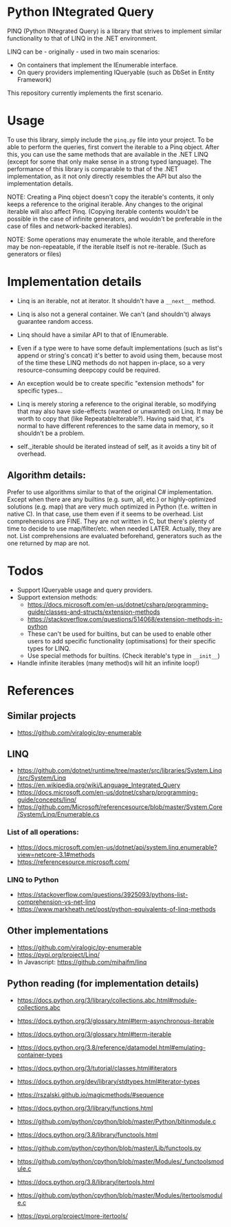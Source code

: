 # Python INtegrated Query

PINQ (Python INtegrated Query) is a library that strives to implement similar
functionality to that of LINQ in the .NET environment.

LINQ can be - originally - used in two main scenarios:
* On containers that implement the IEnumerable interface.
* On query providers implementing IQueryable (such as DbSet in Entity Framework)

This repository currently implements the first scenario.

Usage
=====

To use this library, simply include the `pinq.py` file into your project.
To be able to perform the queries, first convert the iterable to a Pinq object.
After this, you can use the same methods that are available in the .NET LINQ
(except for some that only make sense in a strong typed language).
The performance of this library is comparable to that of the .NET implementation,
as it not only directly resembles the API but also the implementation details.

NOTE: Creating a Pinq object doesn't copy the iterable's contents,
it only keeps a reference to the original iterable. Any changes to the original
iterable will also affect Pinq. (Copying iterable contents wouldn't be possible
in the case of infinite generators, and wouldn't be preferable in the case of
files and network-backed iterables).

NOTE: Some operations may enumerate the whole iterable, and therefore may be
non-repeatable, if the iterable itself is not re-iterable. (Such as generators
or files)

Implementation details
======================

* Linq is an iterable, not at iterator. It shouldn't have a `__next__` method.
* Linq is also not a general container. We can't (and shouldn't) always guarantee random access.
* Linq should have a similar API to that of IEnumerable.

* Even if a type were to have some default implementations (such as list's append or string's concat)
  it's better to avoid using them, because most of the time these LINQ methods do not happen in-place,
  so a very resource-consuming deepcopy could be required.
* An exception would be to create specific "extension methods" for specific types...

* Linq is merely storing a reference to the original iterable, so modifying that may also have side-effects
  (wanted or unwanted) on Linq. It may be worth to copy that (like RepeatableIterable?). Having said that,
  it's normal to have different references to the same data in memory, so it shouldn't be a problem.

* self._iterable should be iterated instead of self, as it avoids a tiny bit of overhead. 

Algorithm details:
------------------

Prefer to use algorithms similar to that of the original C# implementation.
Except when there are any builtins (e.g. sum, all, etc.) or highly-optimized solutions (e.g. map)
that are very much optimized in Python (f.e. written in native C).
In that case, use them even if it seems to be overhead.
List comprehensions are FINE. They are not written in C, but there's
plenty of time to decide to use map/filter/etc. when needed LATER.
Actually, they are not. List comprehensions are evaluated beforehand,
generators such as the one returned by map are not.

Todos
=====

* Support IQueryable usage and query providers.
* Support extension methods:
    * https://docs.microsoft.com/en-us/dotnet/csharp/programming-guide/classes-and-structs/extension-methods
    * https://stackoverflow.com/questions/514068/extension-methods-in-python
    * These can't be used for builtins, but can be used to enable other users to 
    add specific functionality (optimisations) for their specific types for LINQ.
    * Use special methods for builtins. (Check iterable's type in `__init__`)
* Handle infinite iterables (many method)s will hit an infinite loop!)

References
==========

Similar projects
----------------

* https://github.com/viralogic/py-enumerable

LINQ
----

* https://github.com/dotnet/runtime/tree/master/src/libraries/System.Linq/src/System/Linq
* https://en.wikipedia.org/wiki/Language_Integrated_Query
* https://docs.microsoft.com/en-us/dotnet/csharp/programming-guide/concepts/linq/
* https://github.com/Microsoft/referencesource/blob/master/System.Core/System/Linq/Enumerable.cs

### List of all operations:
* https://docs.microsoft.com/en-us/dotnet/api/system.linq.enumerable?view=netcore-3.1#methods
* https://referencesource.microsoft.com/

### LINQ to Python

* https://stackoverflow.com/questions/3925093/pythons-list-comprehension-vs-net-linq
* https://www.markheath.net/post/python-equivalents-of-linq-methods

Other implementations
---------------------

* https://github.com/viralogic/py-enumerable
* https://pypi.org/project/Linq/
* In Javascript: https://github.com/mihaifm/linq

Python reading (for implementation details)
-------------------------------------------

* https://docs.python.org/3/library/collections.abc.html#module-collections.abc
* https://docs.python.org/3/glossary.html#term-asynchronous-iterable
* https://docs.python.org/3/glossary.html#term-iterable
* https://docs.python.org/3.8/reference/datamodel.html#emulating-container-types
* https://docs.python.org/3/tutorial/classes.html#iterators
* https://docs.python.org/dev/library/stdtypes.html#iterator-types
* https://rszalski.github.io/magicmethods/#sequence

* https://docs.python.org/3/library/functions.html
* https://github.com/python/cpython/blob/master/Python/bltinmodule.c
* https://docs.python.org/3.8/library/functools.html
* https://github.com/python/cpython/blob/master/Lib/functools.py
* https://github.com/python/cpython/blob/master/Modules/_functoolsmodule.c
* https://docs.python.org/3.8/library/itertools.html
* https://github.com/python/cpython/blob/master/Modules/itertoolsmodule.c
* https://pypi.org/project/more-itertools/